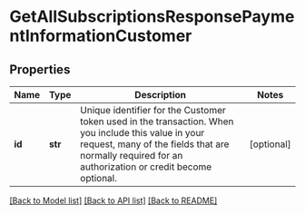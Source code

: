 # GetAllSubscriptionsResponsePaymentInformationCustomer

## Properties
Name | Type | Description | Notes
------------ | ------------- | ------------- | -------------
**id** | **str** | Unique identifier for the Customer token used in the transaction. When you include this value in your request, many of the fields that are normally required for an authorization or credit become optional.  | [optional] 

[[Back to Model list]](../README.md#documentation-for-models) [[Back to API list]](../README.md#documentation-for-api-endpoints) [[Back to README]](../README.md)



